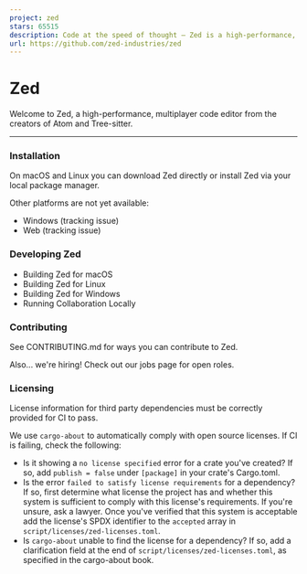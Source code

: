 ```yaml
---
project: zed
stars: 65515
description: Code at the speed of thought – Zed is a high-performance, multiplayer code editor from the creators of Atom and Tree-sitter.
url: https://github.com/zed-industries/zed
---
```


Zed
===

Welcome to Zed, a high-performance, multiplayer code editor from the creators of Atom and Tree-sitter.

* * *

### Installation

On macOS and Linux you can download Zed directly or install Zed via your local package manager.

Other platforms are not yet available:

-   Windows (tracking issue)
-   Web (tracking issue)

### Developing Zed

-   Building Zed for macOS
-   Building Zed for Linux
-   Building Zed for Windows
-   Running Collaboration Locally

### Contributing

See CONTRIBUTING.md for ways you can contribute to Zed.

Also... we're hiring! Check out our jobs page for open roles.

### Licensing

License information for third party dependencies must be correctly provided for CI to pass.

We use `cargo-about` to automatically comply with open source licenses. If CI is failing, check the following:

-   Is it showing a `no license specified` error for a crate you've created? If so, add `publish = false` under `[package]` in your crate's Cargo.toml.
-   Is the error `failed to satisfy license requirements` for a dependency? If so, first determine what license the project has and whether this system is sufficient to comply with this license's requirements. If you're unsure, ask a lawyer. Once you've verified that this system is acceptable add the license's SPDX identifier to the `accepted` array in `script/licenses/zed-licenses.toml`.
-   Is `cargo-about` unable to find the license for a dependency? If so, add a clarification field at the end of `script/licenses/zed-licenses.toml`, as specified in the cargo-about book.
